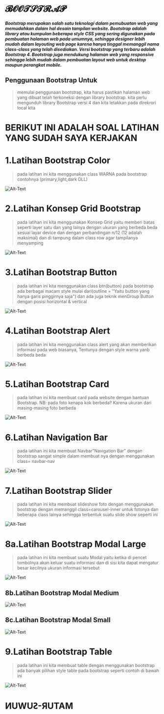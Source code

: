 # 𝓑𝓞𝓞𝓣𝓢𝓣𝓡𝓐𝓟
##### Bootstrap merupakan salah satu teknologi dalam pemubuatan web yang memudahkan dalam hal desain tampilan website. Bootstrap adalah library atau kumpulan beberapa style CSS yang sering digunakan pada pembuatan halaman web pada umumnya, sehingga designer lebih mudah dalam layouting web page karena hanya tinggal memanggil nama class-class yang telah disediakan. Versi bootstrap yang terbaru adalah Bootstrap 4. Bootstrap juga mendukung halaman web yang responsive sehingga lebih mudah dalam pembuatan layout web untuk desktop maupun perangkat mobile. 

## Penggunaan Bootstrap Untuk 
> memulai penggunaan bootstrap, kita harus pastikan halaman web yang dibuat telah terkoneksi dengan library bootstrap. kita perlu mengunduh library Bootstrap versi 4 dan kita letakkan pada direkrori local kita  

# BERIKUT INI ADALAH SOAL LATIHAN YANG SUDAH SAYA KERJAKAN
>
# 1.Latihan Bootstrap Color 

>pada latihan ini kita menggunakan class WARNA pada bootstrap contohnya (primary,light,dark DLL) 

![Alt-Text](https://github.com/rendiwibawa/BOOTSTRAP/blob/master/Hasil%20run/1.JPG)

# 2.Latihan Konsep Grid Bootstrap

>pada latihan ini kita menggunakan Konsep Grid yaitu memberi batas seperti layer satu dan yang lainya dengan ukuran yang berbeda beda sesuai layar device dan dengan perbandingan n/12 (12 adalah maksimal) dan di tampung dalam class row agar tampilanya menyamping

![Alt-Text](https://github.com/rendiwibawa/BOOTSTRAP/blob/master/Hasil%20run/2.JPG)

# 3.Latihan Bootstrap Button 

>pada latihan ini kita menggunakan class btn(button) pada bootstrap ada berbagai macam style mulai dari(outline = "Yaitu button yang hanya garis pinggirnya saja") dan ada juga teknik menGroup Button dengan posisi horizontal & vertical 

![Alt-Text](https://github.com/rendiwibawa/BOOTSTRAP/blob/master/Hasil%20run/3.JPG)

# 4.Latihan Bootstrap Alert 

>pada latihan ini kita menggunakan class alert yang akan memberikan informasi pada web biasanya, Tentunya dengan style warna yanb berbeda beda 

![Alt-Text](https://github.com/rendiwibawa/BOOTSTRAP/blob/master/Hasil%20run/4.JPG)

# 5.Latihan Bootstrap Card

 >pada latihan ini kita membuat card pada website dengan bantuan Bootstrap. NB: pada foto kenapa kok berbeda? Karena ukuran dari masing-masing foto berbeda

![Alt-Text](https://github.com/rendiwibawa/BOOTSTRAP/blob/master/Hasil%20run/5.JPG)

# 6.Latihan Navigation Bar 

>pada latihan ini kita membuat Navbar"Navigation Bar" dengan bootstrap sangat simple dalam membuat nya dengan menggunakan class= navbar-nav

![Alt-Text](https://github.com/rendiwibawa/BOOTSTRAP/blob/master/Hasil%20run/6.JPG)

# 7.Latihan Bootstrap Slider 

>pada latihan ini kita membuat slideshow foto dengan menggunakan bootstrap dengan memanggil class=carousel-inner untuk fotonya dan beberapa class lainya sehingga terbentuk suatu slide show seperti ini

![Alt-Text](https://github.com/rendiwibawa/BOOTSTRAP/blob/master/Hasil%20run/7.JPG)

# 8a.Latihan Bootstrap Modal Large

>pada latihan ini kita membuat suatu Modal yaitu ketika di pencet tombolnya akan keluar suatu informasi dan di sisi kita dapat mengatur besar kecilnya ukuran informasi tersebut

![Alt-Text](https://github.com/rendiwibawa/BOOTSTRAP/blob/master/Hasil%20run/8.1.JPG)

## 8b.Latihan Bootstrap Modal Medium

![Alt-Text](https://github.com/rendiwibawa/BOOTSTRAP/blob/master/Hasil%20run/8.2.JPG)

## 8c.Latihan Bootstrap Modal Small

![Alt-Text](https://github.com/rendiwibawa/BOOTSTRAP/blob/master/Hasil%20run/8.3.JPG)

# 9.Latihan Bootstrap Table 

>pada latihan ini kita membuat table dengan menggunakan bootstrap ada banyak pilihan style table pada bootstrap seperti contoh di bawah ini

![Alt-Text](https://github.com/rendiwibawa/BOOTSTRAP/blob/master/Hasil%20run/9.JPG)


>
# ͶUWUꙄ-ЯUTAM
